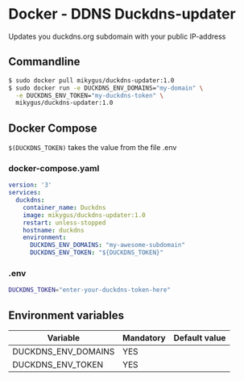 # Docker - DDNS Duckdns-updater
Updates you duckdns.org subdomain with your public IP-address 

## Commandline
``` bash
$ sudo docker pull mikygus/duckdns-updater:1.0
$ sudo docker run -e DUCKDNS_ENV_DOMAINS="my-domain" \
  -e DUCKDNS_ENV_TOKEN="my-duckdns-token" \
  mikygus/duckdns-updater:1.0
```

## Docker Compose
```$(DUCKDNS_TOKEN)``` takes the value from the file .env
### docker-compose.yaml
```yaml
version: '3'
services:
  duckdns:
    container_name: Duckdns
    image: mikygus/duckdns-updater:1.0
    restart: unless-stopped
    hostname: duckdns
    environment:
      DUCKDNS_ENV_DOMAINS: "my-awesome-subdomain"
      DUCKDNS_ENV_TOKEN: "${DUCKDNS_TOKEN}"
```
### .env
```bash
DUCKDNS_TOKEN="enter-your-duckdns-token-here"
```

## Environment variables
| Variable    | Mandatory | Default value |
| -------- | ------- |  ------- | 
| DUCKDNS_ENV_DOMAINS | YES |  |
| DUCKDNS_ENV_TOKEN | YES |  |
